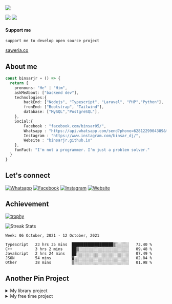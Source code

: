 <!--
  Title: Binsar Dwi Jasuma
  Description: I'm not a programmer. I'm just a problem solver.
  Author: binsarjr
  -->


![](https://cardivo.vercel.app/api?name=Binsar%20Dwi%20Jasuma&description=Hi,%20I%20am%20a%20student%20at%20SMK%20Muhammadiyah%201%20Bantul.%20I%20am%20also%20a%20member%20and%20admin%20of%20the%20Indonesian%20IT%20community%20forum%20at%20IndoSec.%20Now%20I%20work%20at%20gi.co.id%20a%20company%20to%20design%20websites.%20%F0%9F%91%8B&image=https://avatars.githubusercontent.com/u/33781288?v=4&backgroundColor=%23ecf0f1&instagram=binsar_dj&github=binsarjr&pattern=leaf&colorPattern=%23eaeaea)

[![](https://img.shields.io/badge/Email-binsarjr121@gmail.com-red)](mailto:binsarjr121@gmail.com)
[![](https://img.shields.io/badge/Age-18-green)](mailto:binsarjr121@gmail.com)


#### Support me
```
support me to develop open source project
```
[saweria.co](https://saweria.co/binsardj)

## About me
```ts
const binsarjr = () => {
  return {
    pronouns: "He" | "Him",
    askMeAbout: ["backend dev"],
    technologies:{
        backEnd: ["Nodejs", "Typescript", "Laravel", "PHP","Python"],
        fronEnd: ["Bootstrap", "Tailwind"],
        database: ["MySQL","PostgreSQL"],
    },
    Social:{
        Facebook : "facebook.com/binsar05/",
        Whatsapp : "https://api.whatsapp.com/send?phone=6281229904389&text=Halo+Binsar",
        Instagram : "https://www.instagram.com/binsar_dj/",
        Website : "binsarjr.github.io"
    },
    funFact: "I'm not a programmer. I'm just a problem solver."
  }
}
```

## Let's connect
[![Whatsapp](https://img.icons8.com/fluent/40/000000/whatsapp.png)](https://api.whatsapp.com/send?phone=6281229904389&text=Halo+Binsar)
[![Facebook](https://img.icons8.com/fluent/40/000000/facebook-new.png)](https://www.facebook.com/binsar05/)
[![Instagram](https://img.icons8.com/fluent/40/000000/instagram-new.png)](https://www.instagram.com/binsar_dj/)
[![Website](https://img.icons8.com/fluent/40/000000/domain.png)](https://binsarjr.github.io/)


## Achievement

[![trophy](https://github-profile-trophy.vercel.app/?username=binsarjr)](https://github.com/binsarjr)

![Streak Stats](https://github-readme-streak-stats.herokuapp.com/?user=binsarjr&)

<!--START_SECTION:waka-->
```text
Week: 06 October, 2021 - 12 October, 2021

TypeScript   23 hrs 35 mins  ██████████████████▒░░░░░░   73.40 % 
C++          3 hrs 2 mins    ██▒░░░░░░░░░░░░░░░░░░░░░░   09.48 % 
JavaScript   2 hrs 24 mins   ██░░░░░░░░░░░░░░░░░░░░░░░   07.49 % 
JSON         54 mins         ▓░░░░░░░░░░░░░░░░░░░░░░░░   02.84 % 
Other        38 mins         ▒░░░░░░░░░░░░░░░░░░░░░░░░   01.98 % 
```
<!--END_SECTION:waka-->

## Another Pin Project
<details>
  <summary>My library project</summary>
  <a href="https://github.com/binsarjr/search-engine-nodejs">
    <img align="center" src="https://github-readme-stats.vercel.app/api/pin/?username=binsarjr&repo=search-engine-nodejs" />
  </a>
  <a href="https://github.com/binsarjr/node-email-extractor">
    <img align="center" src="https://github-readme-stats.vercel.app/api/pin/?username=binsarjr&repo=node-email-extractor" />
  </a>

  <a href="https://github.com/binsarjr/alexa-rank-nodejs">
    <img align="center" src="https://github-readme-stats.vercel.app/api/pin/?username=binsarjr&repo=alexa-rank-nodejs" />
  </a>  
</details>
<details>
  <summary>My free time project</summary>
  <a href="https://github.com/binsarjr/chatbot-indonesia">
    <img align="center" src="https://github-readme-stats.vercel.app/api/pin/?username=binsarjr&repo=chatbot-indonesia" />
  </a>
</details>
